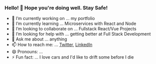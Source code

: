 ### Hello! 👋 Hope you're doing well. Stay Safe!

<!--
**nikhilrwadekar/nikhilrwadekar** is a ✨ _special_ ✨ repository because its `README.md` (this file) appears on your GitHub profile.
-->

- 🔭 I’m currently working on ... my portfolio
- 🌱 I’m currently learning ... Microservices with React and Node
- 👯 I’m looking to collaborate on ... Fullstack React/Vue Projects
- 🤔 I’m looking for help with ... getting better at Full Stack Development
- 💬 Ask me about ... anything
- 📫 How to reach me: ... [Twitter](https://twitter.com/nikhilrwadekar), [LinkedIn](https://www.linkedin.com/in/nwadekar/)
- 😄 Pronouns: ... 
- ⚡ Fun fact: ... I love cars and I'd like to drift some before I die
